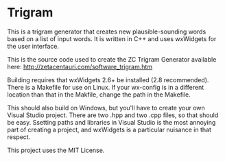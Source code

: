 Trigram
=======

This is a trigram generator that creates new plausible-sounding words based on a list of
input words. It is written in C++ and uses wxWidgets for the user interface.

This is the source code used to create the ZC Trigram Generator available here:
http://zetacentauri.com/software_trigram.htm

Building requires that wxWidgets 2.6+ be installed (2.8 recommended).  There is a Makefile
for use on Linux.  If your wx-config is in a different location than that in the Makfile,
change the path in the Makefile.

This should also build on Windows, but you'll have to create your own Visual Studio project.
There are two .hpp and two .cpp files, so that should be easy.  Ssetting paths and libraries
in Visual Studio is the most annoying part of creating a project, and wxWidgets is a
particular nuisance in that respect.

This project uses the MIT License.
